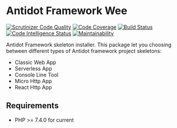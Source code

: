 Antidot Framework Wee
=================

[![Scrutinizer Code Quality](https://scrutinizer-ci.com/g/antidot-framework/wee/badges/quality-score.png?b=master)](https://scrutinizer-ci.com/g/antidot-framework/wee/?branch=master)
[![Code Coverage](https://scrutinizer-ci.com/g/antidot-framework/wee/badges/coverage.png?b=master)](https://scrutinizer-ci.com/g/antidot-framework/wee/?branch=master)
[![Build Status](https://scrutinizer-ci.com/g/antidot-framework/wee/badges/build.png?b=master)](https://scrutinizer-ci.com/g/antidot-framework/wee/build-status/master)
[![Code Intelligence Status](https://scrutinizer-ci.com/g/antidot-framework/wee/badges/code-intelligence.svg?b=master)](https://scrutinizer-ci.com/code-intelligence)
[![Maintainability](https://api.codeclimate.com/v1/badges/aaa9bb8ececfaa6276b3/maintainability)](https://codeclimate.com/github/antidot-framework/installer/maintainability)

Antidot Framework skeleton installer. This package let you choosing between different types of Antidot framework project skeletons:

* Classic Web App
* Serverless App
* Console Line Tool
* Micro Http App
* React Http App

## Requirements

* PHP >= 7.4.0 for current
